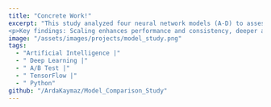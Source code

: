 ```yaml
---
title: "Concrete Work!"
excerpt: "This study analyzed four neural network models (A-D) to assess the impact of data scaling, model depth, and training epochs on accuracy and efficiency.  
<p>Key findings: Scaling enhances performance and consistency, deeper architectures reduce training duration and variability, while more epochs improve accuracy at a computational cost. The results emphasize balancing architectural complexity, normalization, and resource allocation for efficient model optimization."
image: "/assets/images/projects/model_study.png"
tags: 
  - "Artificial Intelligence |"
  - " Deep Learning |"
  - " A/B Test |"
  - " TensorFlow |"
  - " Python"
github: "/ArdaKaymaz/Model_Comparison_Study"
---
```

